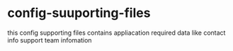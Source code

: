 # config-suuporting-files
this config supporting files contains appliacation required data like contact info support team infomation
